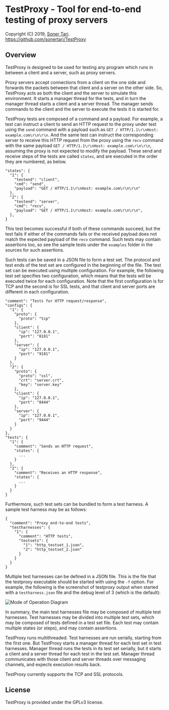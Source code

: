 # TestProxy - Tool for end-to-end testing of proxy servers

Copyright (C) 2019, [Soner Tari](http://comixwall.org).  
https://github.com/sonertari/TestProxy

## Overview

TestProxy is designed to be used for testing any program which runs in between 
a client and a server, such as proxy servers.

Proxy servers accept connections from a client on the one side and forwards 
the packets between that client and a server on the other side. So, TestProxy 
acts as both the client and the server to simulate this environment. It starts 
a manager thread for the tests, and in turn the manager thread starts a client 
and a server thread. The manager sends commands to the client and the server 
to execute the tests it is started for.

TestProxy tests are composed of a command and a payload. For example, a test 
can instruct a client to send an HTTP request to the proxy under test using 
the `send` command with a payload such as `GET / HTTP/1.1\r\nHost: 
example.com\r\n\r\n`. And the same test can instruct the corresponding server 
to receive this HTTP request from the proxy using the `recv` command with the 
same payload `GET / HTTP/1.1\r\nHost: example.com\r\n\r\n`, assuming the proxy 
is not expected to modify the payload. These send and receive steps of the 
tests are called `states`, and are executed in the order they are numbered, as 
below.

```
"states": {
  "1": {
    "testend": "client",
    "cmd": "send",
    "payload": "GET / HTTP/1.1\r\nHost: example.com\r\n\r\n"
  },
  "2": {
    "testend": "server",
    "cmd": "recv",
    "payload": "GET / HTTP/1.1\r\nHost: example.com\r\n\r\n",
  },
}
```

This test becomes successful if both of these commands succeed, but the test 
fails if either of the commands fails or the received payload does not match 
the expected payload of the `recv` command. Such tests may contain assertions 
too, so see the sample tests under the `examples` folder in the sources for 
such assertions.

Such tests can be saved in a JSON file to form a test set. The protocol and 
test ends of the test set are configured in the beginning of the file. The 
test set can be executed using multiple configuration. For example, the 
following test set specifies two configuration, which means that the tests 
will be executed twice for each configuration. Note that the first 
configuration is for TCP and the second is for SSL tests, and that client and 
server ports are different in each configuration.

```
"comment": "Tests for HTTP request/response",
"configs": {
  "1": {
    "proto": {
      "proto": "tcp"
    },
    "client": {
      "ip": "127.0.0.1",
      "port": "8181"
    },
    "server": {
      "ip": "127.0.0.1",
      "port": "9181"
    }
  },
  "2": {
    "proto": {
      "proto": "ssl",
      "crt": "server.crt",
      "key": "server.key"
    },
    "client": {
      "ip": "127.0.0.1",
      "port": "8444"
    },
    "server": {
      "ip": "127.0.0.1",
      "port": "9444"
    }
  }
},
"tests": {
  "1": {
    "comment": "Sends an HTTP request",
    "states": {
      ...
    }
  },
  "2": {
    "comment": "Receives an HTTP response",
    "states": {
      ...
    }
  }
}
```

Furthermore, such test sets can be bundled to form a test harness. A sample 
test harness may be as follows:

```
{
  "comment": "Proxy end-to-end tests",
  "testharnesses": {
    "1": {
      "comment": "HTTP tests",
      "testsets": {
        "1": "http_testset_1.json",
        "2": "http_testset_2.json"
      }
    }
  }
}
```

Multiple test harnesses can be defined in a JSON file. This is the file that 
the testproxy executable should be started with using the `-f` option. For 
example, the following is the screenshot of testproxy output when started with 
a `testharness.json` file and the debug level of 3 (which is the default):

![Mode of Operation 
Diagram](examples/testproxy.png)

In summary, the main test harnesses file may be composed of multiple test 
harnesses. Test harnesses may be divided into multiple test sets, which may be 
composed of tests defined in a test set file. Each test may contain multiple 
states (or steps), and may contain assertions.

TestProxy runs multithreaded. Test harnesses are run serially, starting from 
the first one. But TestProxy starts a manager thread for each test set in test 
harnesses. Manager thread runs the tests in its test set serially, but it 
starts a client and a server thread for each test in the test set. Manager 
thread communicates with those client and server threads over messaging 
channels, and expects execution results back.

TestProxy currently supports the TCP and SSL protocols.

## License

TestProxy is provided under the GPLv3 license.
